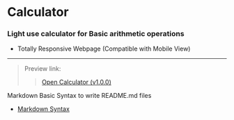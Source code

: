# Calculator

### Light use calculator for Basic arithmetic operations
- Totally Responsive Webpage (Compatible with Mobile View)

---

> Preview link:
>> [Open Calculator (v1.0.0)](https://sushant2024.github.io/Calculator/)

Markdown Basic Syntax to write README.md files
- [Markdown Syntax](https://www.markdownguide.org/basic-syntax/)



